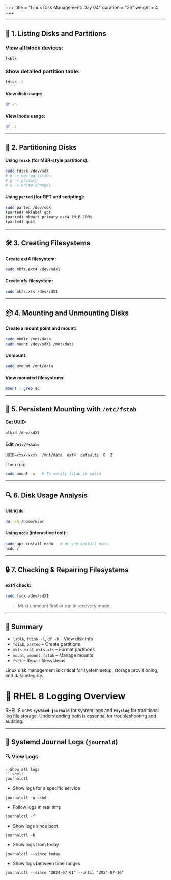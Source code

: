 +++
title = "Linux Disk Management: Day 04"
duration = "2h"
weight = 4
+++
 


---

## 📂 1. Listing Disks and Partitions

### View all block devices:

```bash
lsblk
```

### Show detailed partition table:

```bash
fdisk -l
```

#### View disk usage:

```bash
df -h
```

#### View inode usage:

```bash
df -i
```

---

## 🧱 2. Partitioning Disks

#### Using `fdisk` (for MBR-style partitions):

```bash
sudo fdisk /dev/sdX
# n -> new partition
# p -> primary
# w -> write changes
```

#### Using `parted` (for GPT and scripting):

```bash
sudo parted /dev/sdX
(parted) mklabel gpt
(parted) mkpart primary ext4 1MiB 100%
(parted) quit
```

---

## 🛠️ 3. Creating Filesystems

#### Create ext4 filesystem:

```bash
sudo mkfs.ext4 /dev/sdX1
```

#### Create xfs filesystem:

```bash
sudo mkfs.xfs /dev/sdX1
```

---

## 📦 4. Mounting and Unmounting Disks

#### Create a mount point and mount:

```bash
sudo mkdir /mnt/data
sudo mount /dev/sdX1 /mnt/data
```

#### Unmount:

```bash
sudo umount /mnt/data
```

#### View mounted filesystems:

```bash
mount | grep sd
```

---

## 🔁 5. Persistent Mounting with `/etc/fstab`

#### Get UUID:

```bash
blkid /dev/sdX1
```

#### Edit `/etc/fstab`:

```
UUID=xxxx-xxxx  /mnt/data  ext4  defaults  0  2
```

Then run:

```bash
sudo mount -a   # To verify fstab is valid
```

---

## 🔍 6. Disk Usage Analysis

#### Using `du`:

```bash
du -sh /home/user
```

#### Using `ncdu` (interactive tool):

```bash
sudo apt install ncdu   # or yum install ncdu
ncdu /
```

---

## 🔒 7. Checking & Repairing Filesystems

#### ext4 check:

```bash
sudo fsck /dev/sdX1
```

> Must unmount first or run in recovery mode.

---

## 📘 Summary

- `lsblk`, `fdisk -l`, `df -h` – View disk info
- `fdisk`, `parted` – Create partitions
- `mkfs.ext4`, `mkfs.xfs` – Format partitions
- `mount`, `umount`, `fstab` – Manage mounts
- `fsck` – Repair filesystems

Linux disk management is critical for system setup, storage provisioning, and data integrity.

# 🧾 RHEL 8 Logging Overview

RHEL 8 uses **`systemd-journald`** for system logs and **`rsyslog`** for traditional log file storage. Understanding both is essential for troubleshooting and auditing.

---

## 📒 Systemd Journal Logs (`journald`)

### 🔍 View Logs

```bash
- Show all logs
```shell
journalctl
```
- Show logs for a specific service
```shell
journalctl -u sshd
```
- Follow logs in real time
```shell
journalctl -f
```
- Show logs since boot
```shell
journalctl -b
```
- Show logs from today
```shell
journalctl --since today
```
- Show logs between time ranges
```shell
journalctl --since "2024-07-01" --until "2024-07-10"
```





































































































































































































































































































